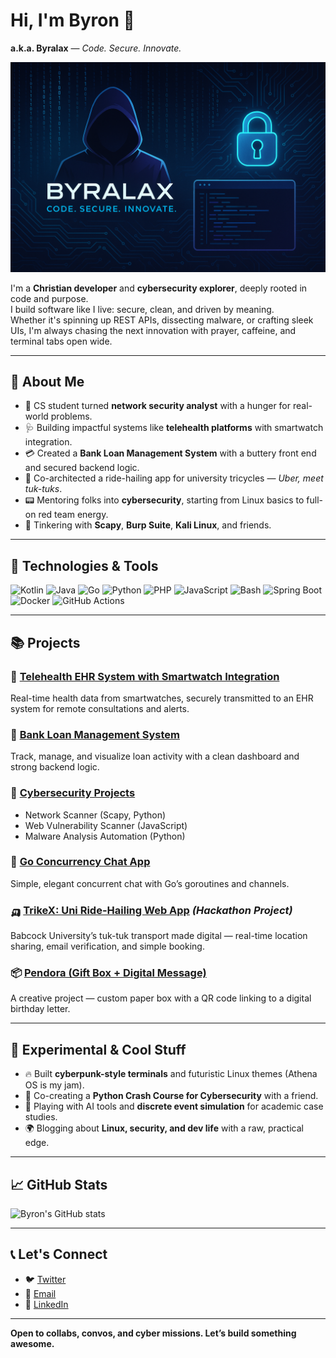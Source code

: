 # Hi, I'm Byron 👋  
**a.k.a. Byralax** — *Code. Secure. Innovate.*

![Byralax Banner](./A_digital_illustration_in_a_futuristic,_cyberpunk_.png)

I'm a **Christian developer** and **cybersecurity explorer**, deeply rooted in code and purpose.  
I build software like I live: secure, clean, and driven by meaning.  
Whether it's spinning up REST APIs, dissecting malware, or crafting sleek UIs, I'm always chasing the next innovation with prayer, caffeine, and terminal tabs open wide.

---

## 🚀 About Me

- 🧠 CS student turned **network security analyst** with a hunger for real-world problems.  
- 🩺 Building impactful systems like **telehealth platforms** with smartwatch integration.  
- 💳 Created a **Bank Loan Management System** with a buttery front end and secured backend logic.  
- 🚦 Co-architected a ride-hailing app for university tricycles — *Uber, meet tuk-tuks*.  
- 📟 Mentoring folks into **cybersecurity**, starting from Linux basics to full-on red team energy.  
- 🔬 Tinkering with **Scapy**, **Burp Suite**, **Kali Linux**, and friends.  

---

## 🔧 Technologies & Tools

![Kotlin](https://img.shields.io/badge/-Kotlin-7F52FF?style=flat&logo=kotlin&logoColor=white)
![Java](https://img.shields.io/badge/-Java-007396?style=flat&logo=java&logoColor=white)
![Go](https://img.shields.io/badge/-Go-00ADD8?style=flat&logo=go&logoColor=white)
![Python](https://img.shields.io/badge/-Python-3776AB?style=flat&logo=python&logoColor=white)
![PHP](https://img.shields.io/badge/-PHP-777BB4?style=flat&logo=php&logoColor=white)
![JavaScript](https://img.shields.io/badge/-JavaScript-F7DF1E?style=flat&logo=javascript&logoColor=black)
![Bash](https://img.shields.io/badge/-Bash-4EAA25?style=flat&logo=gnu-bash&logoColor=white)
![Spring Boot](https://img.shields.io/badge/-Spring%20Boot-6DB33F?style=flat&logo=springboot&logoColor=white)
![Docker](https://img.shields.io/badge/-Docker-2496ED?style=flat&logo=docker&logoColor=white)
![GitHub Actions](https://img.shields.io/badge/-GitHub%20Actions-2088FF?style=flat&logo=githubactions&logoColor=white)

---

## 📚 Projects

### 🔬 [Telehealth EHR System with Smartwatch Integration](https://github.com/byralax/telehealth-platform)  
Real-time health data from smartwatches, securely transmitted to an EHR system for remote consultations and alerts.

### 🏦 [Bank Loan Management System](https://github.com/byralax/bank-loan-management)  
Track, manage, and visualize loan activity with a clean dashboard and strong backend logic.

### 🔐 [Cybersecurity Projects](https://github.com/byralax/cybersecurity-projects)  
- Network Scanner (Scapy, Python)  
- Web Vulnerability Scanner (JavaScript)  
- Malware Analysis Automation (Python)

### 💬 [Go Concurrency Chat App](https://github.com/byralax/go-chat-app)  
Simple, elegant concurrent chat with Go’s goroutines and channels.

### 🛺 [TrikeX: Uni Ride-Hailing Web App](https://github.com/byralax/trikeX) *(Hackathon Project)*  
Babcock University’s tuk-tuk transport made digital — real-time location sharing, email verification, and simple booking.

### 📦 [Pendora (Gift Box + Digital Message)](https://github.com/byralax/pendora)  
A creative project — custom paper box with a QR code linking to a digital birthday letter.

---

## 🧪 Experimental & Cool Stuff

- 🔥 Built **cyberpunk-style terminals** and futuristic Linux themes (Athena OS is my jam).  
- 🧠 Co-creating a **Python Crash Course for Cybersecurity** with a friend.  
- 🤖 Playing with AI tools and **discrete event simulation** for academic case studies.  
- 🌍 Blogging about **Linux, security, and dev life** with a raw, practical edge.  

---

## 📈 GitHub Stats

![Byron's GitHub stats](https://github-readme-stats.vercel.app/api?username=byralax&show_icons=true&theme=radical)

---

## 📞 Let's Connect

- 🐦 [Twitter](https://twitter.com/byralax)  
- 📧 [Email](mailto:byralax@gmail.com)  
- 🔗 [LinkedIn](https://linkedin.com/in/yourprofile) <!-- Replace with your actual LinkedIn link -->

---

**Open to collabs, convos, and cyber missions. Let’s build something awesome.**
